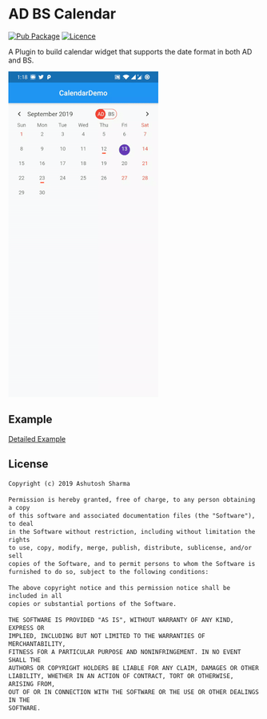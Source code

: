 # AD BS Calendar

[![Pub Package](https://img.shields.io/badge/pub-v1.0.2-green.svg)](https://pub.dev/packages/ad_bs_calendar)
[![Licence](https://img.shields.io/badge/Licence-MIT-orange.svg)](https://github.com/asrma7/AD_BS_Calendar/blob/master/LICENSE)

A Plugin to build calendar widget that supports the date format in both AD and BS.

![Loading Demo](screenshot/screenshot.gif)


## Example

[Detailed Example](https://github.com/asrma7/AD_BS_Calendar/tree/master/example)


## License

```
Copyright (c) 2019 Ashutosh Sharma

Permission is hereby granted, free of charge, to any person obtaining a copy
of this software and associated documentation files (the "Software"), to deal
in the Software without restriction, including without limitation the rights
to use, copy, modify, merge, publish, distribute, sublicense, and/or sell
copies of the Software, and to permit persons to whom the Software is
furnished to do so, subject to the following conditions:

The above copyright notice and this permission notice shall be included in all
copies or substantial portions of the Software.

THE SOFTWARE IS PROVIDED "AS IS", WITHOUT WARRANTY OF ANY KIND, EXPRESS OR
IMPLIED, INCLUDING BUT NOT LIMITED TO THE WARRANTIES OF MERCHANTABILITY,
FITNESS FOR A PARTICULAR PURPOSE AND NONINFRINGEMENT. IN NO EVENT SHALL THE
AUTHORS OR COPYRIGHT HOLDERS BE LIABLE FOR ANY CLAIM, DAMAGES OR OTHER
LIABILITY, WHETHER IN AN ACTION OF CONTRACT, TORT OR OTHERWISE, ARISING FROM,
OUT OF OR IN CONNECTION WITH THE SOFTWARE OR THE USE OR OTHER DEALINGS IN THE
SOFTWARE.
```